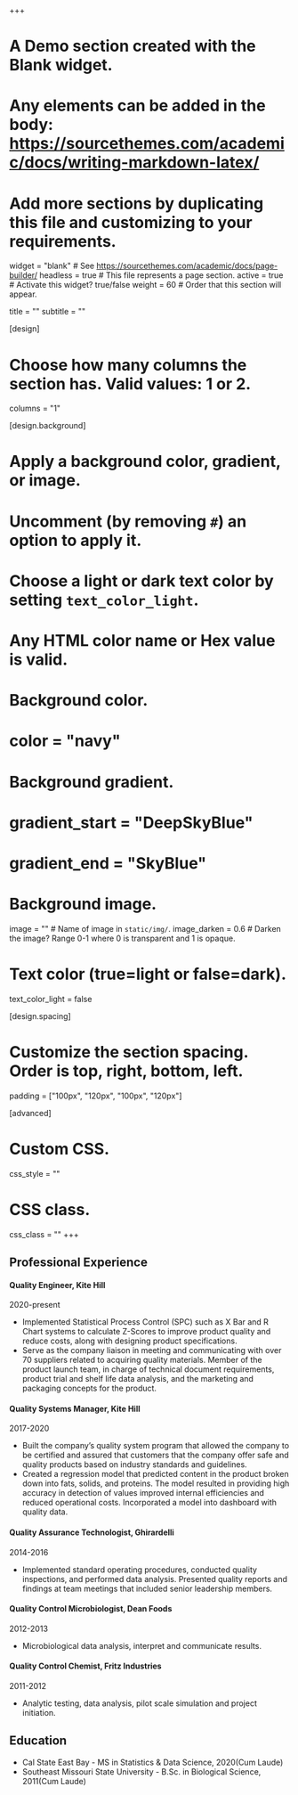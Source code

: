 +++
# A Demo section created with the Blank widget.
# Any elements can be added in the body: https://sourcethemes.com/academic/docs/writing-markdown-latex/
# Add more sections by duplicating this file and customizing to your requirements.

widget = "blank"  # See https://sourcethemes.com/academic/docs/page-builder/
headless = true  # This file represents a page section.
active = true # Activate this widget? true/false
weight = 60  # Order that this section will appear.

title = ""
subtitle = ""

[design]
  # Choose how many columns the section has. Valid values: 1 or 2.
  columns = "1"

[design.background]
  # Apply a background color, gradient, or image.
  #   Uncomment (by removing `#`) an option to apply it.
  #   Choose a light or dark text color by setting `text_color_light`.
  #   Any HTML color name or Hex value is valid.

  # Background color.
  # color = "navy"
  
  # Background gradient.
  # gradient_start = "DeepSkyBlue"
  # gradient_end = "SkyBlue"
  
  # Background image.
  image = ""  # Name of image in `static/img/`.
  image_darken = 0.6  # Darken the image? Range 0-1 where 0 is transparent and 1 is opaque.

  # Text color (true=light or false=dark).
  text_color_light = false

[design.spacing]
  # Customize the section spacing. Order is top, right, bottom, left.
  padding = ["100px", "120px", "100px", "120px"]

[advanced]
 # Custom CSS. 
 css_style = ""
 
 # CSS class.
 css_class = ""
+++



## Professional Experience

#### Quality Engineer, Kite Hill 
2020-present

* Implemented Statistical Process Control (SPC) such as X Bar and R Chart systems to calculate Z-Scores to improve product quality and reduce costs, along with designing product specifications. 
* Serve as the company liaison in meeting and communicating with over 70 suppliers related to acquiring quality materials. Member of the product launch team, in charge of technical document requirements, product trial and shelf life data analysis, and the marketing and packaging concepts for the product.





#### Quality Systems Manager, Kite Hill
2017-2020

*	Built the company’s quality system program that allowed the company to be certified and assured that customers that the company offer safe and quality products based on industry standards and guidelines.
*	Created a regression model that predicted content in the product broken down into fats, solids, and proteins. The model resulted in providing high accuracy in detection of values improved internal efficiencies and reduced operational costs. Incorporated a model into dashboard with quality data.
 


#### Quality Assurance Technologist, Ghirardelli
2014-2016

* Implemented standard operating procedures, conducted quality inspections, and performed data analysis. Presented quality reports and findings at team meetings that included senior leadership members. 


#### Quality Control Microbiologist, Dean Foods
2012-2013

* Microbiological data analysis, interpret and communicate results.

#### Quality Control Chemist, Fritz Industries
2011-2012

* Analytic testing, data analysis, pilot scale simulation and project initiation.

## Education

* Cal State East Bay - MS in Statistics & Data Science, 2020(Cum Laude)
* Southeast Missouri State University - B.Sc. in Biological Science, 2011(Cum Laude)

